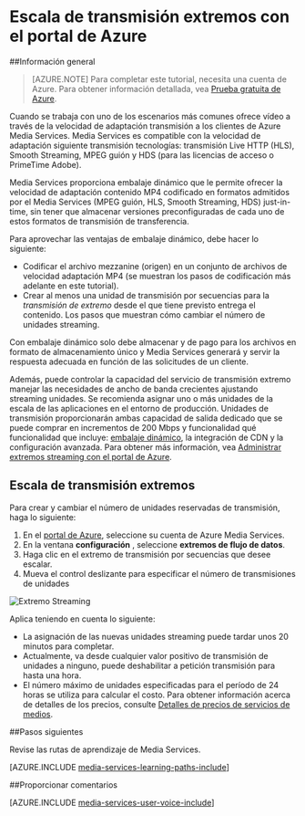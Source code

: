 <properties
    pageTitle=" Escala de transmisión extremos con el portal de Azure | Microsoft Azure"
    description="Este tutorial le guiará por los pasos de escala streaming extremos con el portal de Azure."
    services="media-services"
    documentationCenter=""
    authors="Juliako"
    manager="erikre"
    editor=""/>

<tags
    ms.service="media-services"
    ms.workload="media"
    ms.tgt_pltfrm="na"
    ms.devlang="na"
    ms.topic="article"
    ms.date="10/24/2016"
    ms.author="juliako"/>


# <a name="scale-streaming-endpoints-with-the-azure-portal"></a>Escala de transmisión extremos con el portal de Azure

##<a name="overview"></a>Información general

> [AZURE.NOTE] Para completar este tutorial, necesita una cuenta de Azure. Para obtener información detallada, vea [Prueba gratuita de Azure](https://azure.microsoft.com/pricing/free-trial/). 

Cuando se trabaja con uno de los escenarios más comunes ofrece vídeo a través de la velocidad de adaptación transmisión a los clientes de Azure Media Services. Media Services es compatible con la velocidad de adaptación siguiente transmisión tecnologías: transmisión Live HTTP (HLS), Smooth Streaming, MPEG guión y HDS (para las licencias de acceso o PrimeTime Adobe).

Media Services proporciona embalaje dinámico que le permite ofrecer la velocidad de adaptación contenido MP4 codificado en formatos admitidos por el Media Services (MPEG guión, HLS, Smooth Streaming, HDS) just-in-time, sin tener que almacenar versiones preconfiguradas de cada uno de estos formatos de transmisión de transferencia.

Para aprovechar las ventajas de embalaje dinámico, debe hacer lo siguiente:

- Codificar el archivo mezzanine (origen) en un conjunto de archivos de velocidad adaptación MP4 (se muestran los pasos de codificación más adelante en este tutorial).  
- Crear al menos una unidad de transmisión por secuencias para la *transmisión de extremo* desde el que tiene previsto entrega el contenido. Los pasos que muestran cómo cambiar el número de unidades streaming.

Con embalaje dinámico solo debe almacenar y de pago para los archivos en formato de almacenamiento único y Media Services generará y servir la respuesta adecuada en función de las solicitudes de un cliente.

Además, puede controlar la capacidad del servicio de transmisión extremo manejar las necesidades de ancho de banda crecientes ajustando streaming unidades. Se recomienda asignar uno o más unidades de la escala de las aplicaciones en el entorno de producción. Unidades de transmisión proporcionarán ambas capacidad de salida dedicado que se puede comprar en incrementos de 200 Mbps y funcionalidad qué funcionalidad que incluye: [embalaje dinámico](media-services-dynamic-packaging-overview.md), la integración de CDN y la configuración avanzada. Para obtener más información, vea [Administrar extremos streaming con el portal de Azure](media-services-portal-manage-streaming-endpoints.md).

## <a name="scale-streaming-endpoints"></a>Escala de transmisión extremos

Para crear y cambiar el número de unidades reservadas de transmisión, haga lo siguiente:

1. En el [portal de Azure](https://portal.azure.com/), seleccione su cuenta de Azure Media Services.
2. En la ventana **configuración** , seleccione **extremos de flujo de datos**.
3. Haga clic en el extremo de transmisión por secuencias que desee escalar. 
4. Mueva el control deslizante para especificar el número de transmisiones de unidades
 
![Extremo Streaming](./media/media-services-portal-manage-streaming-endpoints/media-services-manage-streaming-endpoints3.png)

Aplica teniendo en cuenta lo siguiente:

- La asignación de las nuevas unidades streaming puede tardar unos 20 minutos para completar. 
- Actualmente, va desde cualquier valor positivo de transmisión de unidades a ninguno, puede deshabilitar a petición transmisión para hasta una hora.
- El número máximo de unidades especificadas para el período de 24 horas se utiliza para calcular el costo. Para obtener información acerca de detalles de los precios, consulte [Detalles de precios de servicios de medios](http://go.microsoft.com/fwlink/?LinkId=275107).

##<a name="next-steps"></a>Pasos siguientes

Revise las rutas de aprendizaje de Media Services.

[AZURE.INCLUDE [media-services-learning-paths-include](../../includes/media-services-learning-paths-include.md)]

##<a name="provide-feedback"></a>Proporcionar comentarios

[AZURE.INCLUDE [media-services-user-voice-include](../../includes/media-services-user-voice-include.md)]


